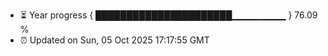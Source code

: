 - ⏳ Year progress { ██████████████████████▁▁▁▁▁▁▁▁ } 76.09 %
- ⏰ Updated on Sun, 05 Oct 2025 17:17:55 GMT

